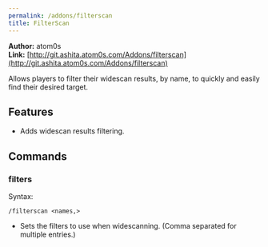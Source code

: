 ```yaml
---
permalink: /addons/filterscan
title: FilterScan
---
```


**Author:** atom0s<br/>
**Link:** [http://git.ashita.atom0s.com/Addons/filterscan](http://git.ashita.atom0s.com/Addons/filterscan)

Allows players to filter their widescan results, by name, to quickly and easily find their desired target.

## Features

  * Adds widescan results filtering.

## Commands

### filters
Syntax:
```
/filterscan <names,>
```
  * Sets the filters to use when widescanning. (Comma separated for multiple entries.)